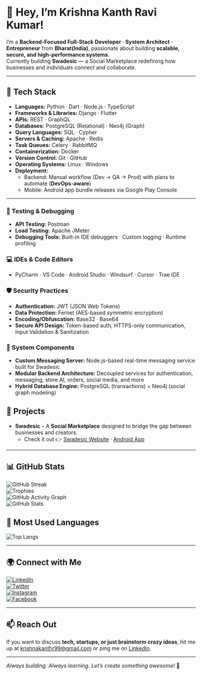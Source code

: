 # 👋 Hey, I’m Krishna Kanth Ravi Kumar!  

I’m a **Backend-Focused Full-Stack Developer · System Architect · Entrepreneur** from **Bharat(India)**, passionate about building **scalable, secure, and high-performance systems.**  
Currently building **Swadesic** — a Social Marketplace redefining how businesses and individuals connect and collaborate.

---

## 🚀 Tech Stack  

- **Languages:** Python · Dart · Node.js · TypeScript  
- **Frameworks & Libraries:** Django · Flutter  
- **APIs:** REST · GraphQL  
- **Databases:** PostgreSQL (Relational) · Neo4j (Graph)  
- **Query Languages:** SQL · Cypher  
- **Servers & Caching:** Apache · Redis  
- **Task Queues:** Celery · RabbitMQ  
- **Containerization:** Docker  
- **Version Control:** Git · GitHub  
- **Operating Systems:** Linux · Windows
- **Deployment:**  
  - Backend: Manual workflow (Dev → QA → Prod) with plans to automate (**DevOps-aware**) 
  - Mobile: Android app bundle releases via Google Play Console
    
---

### 🧪 Testing & Debugging

- **API Testing:** Postman  
- **Load Testing:** Apache JMeter  
- **Debugging Tools:** Built-in IDE debuggers · Custom logging · Runtime profiling


### 💻 IDEs & Code Editors

- PyCharm · VS Code · Android Studio · Windsurf · Cursor · Trae IDE

### 🛡️ Security Practices

- **Authentication:** JWT (JSON Web Tokens)  
- **Data Protection:** Fernet (AES-based symmetric encryption)  
- **Encoding/Obfuscation:** Base32 · Base64  
- **Secure API Design:** Token-based auth, HTTPS-only communication, Input Validation & Sanitization

### 🧬 System Components

- **Custom Messaging Server:** Node.js-based real-time messaging service built for Swadesic  
- **Modular Backend Architecture:** Decoupled services for authentication, messaging, store AI, orders, social media, and more  
- **Hybrid Database Engine:** PostgreSQL (transactions) + Neo4j (social graph modeling)

## 🔨 Projects  

- **Swadesic** – A **Social Marketplace** designed to bridge the gap between businesses and creators.
  - Check it out 👉 [Swadesic Website](https://swadesic.sociallyx.com/) · [Android App](https://play.google.com/store/apps/details?id=com.sociallyx.swadesic&hl=en_SG)

---

## 📊 GitHub Stats  

![GitHub Streak](https://github-readme-streak-stats.herokuapp.com/?user=krishnakanth21099&theme=radical)  
![Trophies](https://github-profile-trophy.vercel.app/?username=krishnakanth21099&theme=radical&no-frame=true&no-bg=true&margin-w=4)  
![GitHub Activity Graph](https://github-readme-activity-graph.vercel.app/graph?username=krishnakanth21099&theme=react-dark)  
![GitHub Stats](https://github-readme-stats.vercel.app/api?username=krishnakanth21099&show_icons=true&theme=radical)  

## 🧠 Most Used Languages

![Top Langs](https://github-readme-stats.vercel.app/api/top-langs/?username=krishnakanth21099&layout=compact&hide=html,css&langs_count=6&theme=tokyonight)

---

## 🌍 Connect with Me  

[![LinkedIn](https://img.shields.io/badge/LinkedIn-blue?style=flat-square&logo=linkedin)](https://www.linkedin.com/in/ravi-kumar-krishna-kanth)  
[![Twitter](https://img.shields.io/badge/Twitter-1DA1F2?style=flat-square&logo=twitter&logoColor=white)](https://twitter.com/Krishna_K21099)  
[![Instagram](https://img.shields.io/badge/Instagram-E4405F?style=flat-square&logo=instagram&logoColor=white)](https://www.instagram.com/krishna.kanth_21099)  
[![Facebook](https://img.shields.io/badge/Facebook-1877F2?style=flat-square&logo=facebook&logoColor=white)](https://www.facebook.com/krishna.ravi.52438)  


---

## 📫 Reach Out  

If you want to discuss **tech, startups, or just brainstorm crazy ideas**, hit me up at [krishnakanthr99@gmail.com](mailto:krishnakanthr99@gmail.com) or ping me on [LinkedIn](https://www.linkedin.com/in/ravi-kumar-krishna-kanth).  

---

*Always building. Always learning. Let’s create something awesome!* 🚀  
